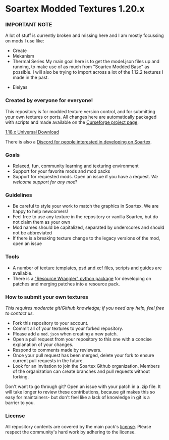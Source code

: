 # Soartex Modded Textures 1.20.x

### IMPORTANT NOTE

A lot of stuff is currently broken and missing here and I am mostly focussing on mods I use like:
* Create
* Mekanism
* Thermal Series
My main goal here is to get the model.json files up and running, to make use of as much from "Soartex Modded Base" as possible. I will also be trying to import across a lot of the 1.12.2 textures I made in the past.
- Eleiyas

### Created by everyone for everyone!

This repository is for modded texture version control, and for submitting your own textures or ports. 
All changes here are automatically packaged with scripts and made available on the [Curseforge project page](https://www.curseforge.com/minecraft/texture-packs/soartex-fanver-modded).

[1.18.x Universal Download](https://www.curseforge.com/minecraft/texture-packs/soartex-fanver-modded/files/all?filter-status=1)

There is also a [Discord for people interested in developing on Soartex](https://discord.gg/HyHyungTya). 

### Goals
* Relaxed, fun, community learning and texturing environment
* Support for your favorite mods and mod packs
* Support for requested mods. Open an issue if you have a request.
_We welcome support for any mod!_

### Guidelines
* Be careful to style your work to match the graphics in Soartex. We are happy to help newcomers!
* Feel free to use any texture in the repository or vanilla Soartex, but do not claim them as your own
* Mod names should be capitalized, separated by underscores and should not be abbreviated
* If there is a breaking texture change to the legacy versions of the mod, open an issue

### Tools
* A number of [texture templates, psd and xcf files, scripts and guides](https://github.com/Soartex-Modded/Templates) are available.
* There is a ["Resource Wrangler" python package](https://github.com/Soartex-Modded/Resource-Wrangler) for developing on patches and merging patches into a resource pack.

### How to submit your own textures

_This requires moderate git/Github knowledge; if you need any help, feel free to contact us._

* Fork this repository to your account.
* Commit all of your textures to your forked repository.
* Please add a `mod.json` when creating a new patch. 
* Open a pull request from your repository to this one with a concise explanation of your changes.
* Respond to comments made by reviewers.
* Once your pull request has been merged, delete your fork to ensure current pull requests in the future.
* Look for an invitation to join the Soartex Github organization. Members of the organization can create branches and pull requests without forking. 
 
Don't want to go through git? 
Open an issue with your patch in a .zip file. 
It will take longer to review these contributions, because git makes this so easy for maintainers- 
but don't feel like a lack of knowledge in git is a barrier to you.

### License
All repository contents are covered by the main pack's [license](http://soartex.net/license/#fanver). 
Please respect the community's hard work by adhering to the license.
